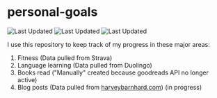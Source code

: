 # personal-goals
![Last Updated](https://img.shields.io/date/1624414814?color=FC4C02&label=Fitness%20Updated&logo=strava)
![Last Updated](https://img.shields.io/date/1624414814?color=7ac70c&label=Language%20Updated&logo=duolingo)
![Last Updated](https://img.shields.io/date/1624414814?color=e9e5cd&label=Books%20Updated&logo=goodreads)

I use this repository to keep track of my progress in these major areas:

1. Fitness (Data pulled from Strava)
2. Language learning (Data pulled from Duolingo)
3. Books read ("Manually" created because goodreads API no longer active)
4. Blog posts (Data pulled from [harveybarnhard.com](https://harveybarnhard.com)) (in progress)
